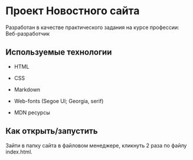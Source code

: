# Проект Новостного сайта

Разработан в качестве практического задания на курсе профессии: Веб-разработчик

## Используемые технологии

* HTML

* CSS 

* Markdown

* Web-fonts (Segoe UI; Georgia, serif)

* MDN ресурсы

## Как открыть/запустить

Зайти в папку сайта в файловом менеджере, кликнуть 2 раза по файлу index.html.